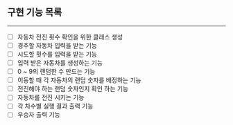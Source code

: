 ## 구현 기능 목록

---

- [ ]  자동차 전진 횟수 확인을 위한 클래스 생성
- [ ]  경주할 자동차 입력을 받는 기능
- [ ]  시도할 횟수를 입력을 받는 기능
- [ ]  입력 받은 자동차를 생성하는 기능
- [ ]  0 ~ 9의 랜덤한 수 만드는 기능
- [ ]  이동할 때 각 자동차의 랜덤 숫자를 배정하는 기능
- [ ]  전진해야 하는 랜덤 숫자인지 확인 하는 기능
- [ ]  자동차를 전진 시키는 기능
- [ ]  각 차수별 실행 결과 출력 기능
- [ ]  우승자 출력 기능